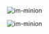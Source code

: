 <p align="left"><img src="https://komarev.com/ghpvc/?username=im-minion&label=Profile%20views&color=0e75b6&style=flat"
                     alt="im-minion"/></p>

<!--
<p align="left"><a href="https://twitter.com/https://twitter.com/vaibhavminion" target="blank"><img
        src="https://img.shields.io/twitter/follow/theapache64?logo=twitter&style=for-the-badge" alt="theapache64"/></a>
</p>
<h3 align="left">Languages and Tools:</h3>
<p align="left">
    <a href="https://kotlinlang.org" target="_blank"> <img
            src="https://www.vectorlogo.zone/logos/kotlinlang/kotlinlang-icon.svg" alt="kotlin" width="40" height="40"/>
    </a>
    <a href="https://developer.android.com" target="_blank"> <img
            src="https://raw.githubusercontent.com/devicons/devicon/master/icons/android/android-original-wordmark.svg"
            alt="android" width="40" height="40"/> </a>
    <a href="https://www.java.com" target="_blank"> <img
            src="https://raw.githubusercontent.com/devicons/devicon/master/icons/java/java-original.svg" alt="java"
            width="40" height="40"/> </a>
</p>
-->
<p><img align="center" src="https://github-readme-streak-stats.herokuapp.com/?user=im-minion&" alt="im-minion"/></p>
